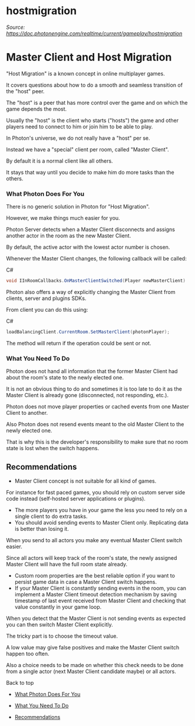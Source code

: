 # hostmigration

_Source: https://doc.photonengine.com/realtime/current/gameplay/hostmigration_

# Master Client and Host Migration

"Host Migration" is a known concept in online multiplayer games.

It covers questions about how to do a smooth and seamless transition of the "host" peer.

The "host" is a peer that has more control over the game and on which the game depends the most.

Usually the "host" is the client who starts ("hosts") the game and other players need to connect to him or join him to be able to play.

In Photon's universe, we do not really have a "host" per se.

Instead we have a "special" client per room, called "Master Client".

By default it is a normal client like all others.

It stays that way until you decide to make him do more tasks than the others.

### What Photon Does For You

There is no generic solution in Photon for "Host Migration".

However, we make things much easier for you.

Photon Server detects when a Master Client disconnects and assigns another actor in the room as the new Master Client.

By default, the active actor with the lowest actor number is chosen.

Whenever the Master Client changes, the following callback will be called:

C#

```csharp
void IInRoomCallbacks.OnMasterClientSwitched(Player newMasterClient)

```

Photon also offers a way of explicitly changing the Master Client from clients, server and plugins SDKs.

From client you can do this using:

C#

```csharp
loadBalancingClient.CurrentRoom.SetMasterClient(photonPlayer);

```

The method will return if the operation could be sent or not.

### What You Need To Do

Photon does not hand all information that the former Master Client had about the room's state to the newly elected one.

It is not an obvious thing to do and sometimes it is too late to do it as the Master Client is already gone (disconnected, not responding, etc.).

Photon does not move player properties or cached events from one Master Client to another.

Also Photon does not resend events meant to the old Master Client to the newly elected one.

That is why this is the developer's responsibility to make sure that no room state is lost when the switch happens.

## Recommendations

- Master Client concept is not suitable for all kind of games.


For instance for fast paced games, you should rely on custom server side code instead (self-hosted server applications or plugins).
- The more players you have in your game the less you need to rely on a single client to do extra tasks.
- You should avoid sending events to Master Client only. Replicating data is better than losing it.


When you send to all actors you make any eventual Master Client switch easier.


Since all actors will keep track of the room's state, the newly assigned Master Client will have the full room state already.
- Custom room properties are the best reliable option if you want to persist game data in case a Master Client switch happens.
- If your Master Client is constantly sending events in the room, you can implement a Master Client timeout detection mechanism by saving timestamp of last event received from Master Client and checking that value constantly in your game loop.


When you detect that the Master Client is not sending events as expected you can then switch Master Client explicitly.


The tricky part is to choose the timeout value.


A low value may give false positives and make the Master Client switch happen too often.


Also a choice needs to be made on whether this check needs to be done from a single actor (next Master Client candidate maybe) or all actors.

Back to top

- [What Photon Does For You](#what-photon-does-for-you)
- [What You Need To Do](#what-you-need-to-do)

- [Recommendations](#recommendations)